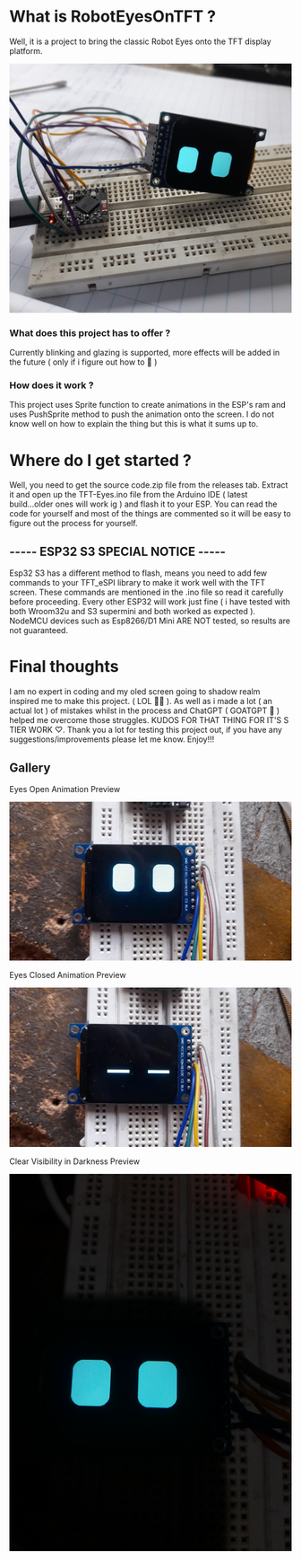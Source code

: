 # What is RobotEyesOnTFT ?

Well, it is a project to bring the classic Robot Eyes onto the TFT display platform.

![Project-Preview](https://github.com/manuX28-K/RobotEyesOnTFT/blob/main/Beta-Build-Preview.jpg)

### What does this project has to offer ?

Currently blinking and glazing is supported, more effects will be added in the future ( only if i figure out how to 🫠 )

### How does it work ?

This project uses Sprite function to create animations in the ESP's ram and uses PushSprite method to push the animation onto the screen.
I do not know well on how to explain the thing but this is what it sums up to.

# Where do I get started ?

Well, you need to get the source code.zip file from the releases tab. Extract it and open up the TFT-Eyes.ino file from the Arduino IDE ( latest build...older ones will work ig )
and flash it to your ESP. You can read the code for yourself and most of the things are commented so it will be easy to figure out the process for yourself.

## ----- ESP32 S3 SPECIAL NOTICE -----

Esp32 S3 has a different method to flash, means you need to add few commands to your TFT_eSPI library to make it work well with the TFT screen.
These commands are mentioned in the .ino file so read it carefully before proceeding. Every other ESP32 will work just fine ( i have tested with both Wroom32u
and S3 supermini and both worked as expected ). NodeMCU devices such as Esp8266/D1 Mini ARE NOT tested, so results are not guaranteed. 

# Final thoughts

I am no expert in coding and my oled screen going to shadow realm inspired me to make this project. ( LOL 🥸😅 ). As well as i made a lot ( an actual lot ) 
of mistakes whilst in the process and ChatGPT ( GOATGPT 🗿 ) helped me overcome those struggles. KUDOS FOR THAT THING FOR IT'S S TIER WORK ♡. 
Thank you a lot for testing this project out, if you have any suggestions/improvements please let me know. Enjoy!!!


## Gallery

Eyes Open Animation Preview

![Eyes-Open](https://github.com/manuX28-K/RobotEyesOnTFT/blob/main/Eyes-Open-Animation.jpg)

Eyes Closed Animation Preview

![Eyes-Closed](https://github.com/manuX28-K/RobotEyesOnTFT/blob/main/Blinking-Animation.jpg)


Clear Visibility in Darkness Preview

![Clear-Visibility](https://github.com/manuX28-K/RobotEyesOnTFT/blob/main/Clear-Visibilty-in-Dark.jpg)
